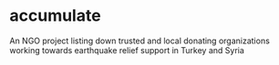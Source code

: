 # accumulate
An NGO project listing down trusted and local donating organizations working towards earthquake relief support in Turkey and Syria
